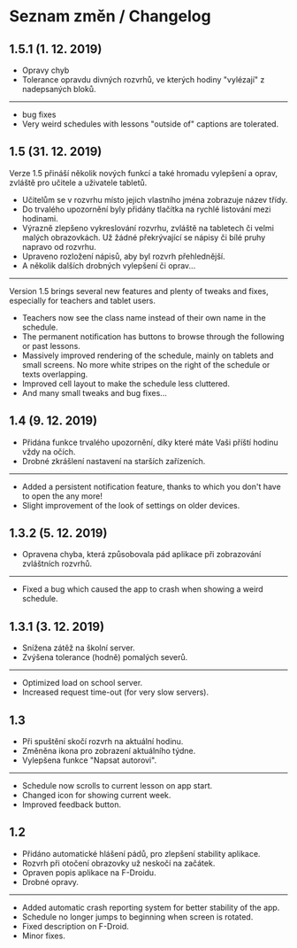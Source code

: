 # Seznam změn / Changelog

## 1.5.1 (1. 12. 2019)

- Opravy chyb
- Tolerance opravdu divných rozvrhů, ve kterých hodiny "vylézají" z nadepsaných bloků.

---

- bug fixes
- Very weird schedules with lessons "outside of" captions are tolerated.

## 1.5 (31. 12. 2019)

Verze 1.5 přináší několik nových funkcí a také hromadu vylepšení a oprav, zvláště pro učitele a uživatele tabletů.

- Učitelům se v rozvrhu místo jejich vlastního jména zobrazuje název třídy.
- Do trvalého upozornění byly přidány tlačítka na rychlé listování mezi hodinami.
- Výrazně zlepšeno vykreslování rozvrhu, zvláště na tabletech či velmi malých obrazovkách. Už žádné překrývající se nápisy či bílé pruhy napravo od rozvrhu.
- Upraveno rozložení nápisů, aby byl rozvrh přehlednější.
- A několik dalších drobných vylepšení či oprav...

---

Version 1.5 brings several new features and plenty of tweaks and fixes, especially for teachers and tablet users.

- Teachers now see the class name instead of their own name in the schedule.
- The permanent notification has buttons to browse through the following or past lessons.
- Massively improved rendering of the schedule, mainly on tablets and small screens. No more white stripes on the right of the schedule or texts overlapping.
- Improved cell layout to make the schedule less cluttered.
- And many small tweaks and bug fixes...

## 1.4 (9. 12. 2019)

- Přidána funkce trvalého upozornění, díky které máte Vaši příští hodinu vždy na očích.
- Drobné zkrášlení nastavení na starších zařízeních.

---

- Added a persistent notification feature, thanks to which you don't have to open the any more!
- Slight improvement of the look of settings on older devices.

## 1.3.2 (5. 12. 2019)

- Opravena chyba, která způsobovala pád aplikace při zobrazování zvláštních rozvrhů.

---

- Fixed a bug which caused the app to crash when showing a weird schedule.

## 1.3.1 (3. 12. 2019)

- Snížena zátěž na školní server.
- Zvýšena tolerance (hodně) pomalých severů.

---

- Optimized load on school server.
- Increased request time-out (for very slow servers).

## 1.3

- Při spuštění skočí rozvrh na aktuální hodinu.
- Změněna ikona pro zobrazení aktuálního týdne.
- Vylepšena funkce "Napsat autorovi".

---

- Schedule now scrolls to current lesson on app start.
- Changed icon for showing current week.
- Improved feedback button.

## 1.2

- Přidáno automatické hlášení pádů, pro zlepšení stability aplikace.
- Rozvrh při otočení obrazovky už neskočí na začátek.
- Opraven popis aplikace na F-Droidu.
- Drobné opravy.

---

- Added automatic crash reporting system for better stability of the app.
- Schedule no longer jumps to beginning when screen is rotated.
- Fixed description on F-Droid.
- Minor fixes.